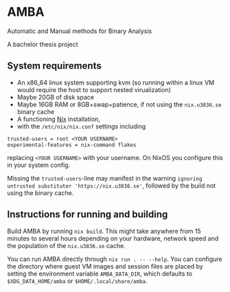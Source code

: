 # AMBA

Automatic and Manual methods for Binary Analysis

A bachelor thesis project

## System requirements

- An x86_64 linux system supporting kvm (so running within a linux VM would
    require the host to support nested virualization)
- Maybe 20GB of disk space
- Maybe 16GB RAM or 8GB+swap+patience, if not using the `nix.u3836.se` binary
    cache
- A functioning [Nix](https://github.com/NixOS/nix) installation,
- with the `/etc/nix/nix.conf` settings including
```
trusted-users = root <YOUR USERNAME>
experimental-features = nix-command flakes
```
replacing `<YOUR USERNAME>` with your username. On NixOS you configure this in
your system config.

Missing the `trusted-users`-line may manifest in the warning `ignoring untrusted
substituter 'https://nix.u3836.se'`, followed by the build not using the binary
cache.

## Instructions for running and building

Build AMBA by running `nix build`. This might take anywhere from 15 minutes to
several hours depending on your hardware, network speed and the population of
the `nix.u3836.se` cache.

You can run AMBA directly through `nix run . -- --help`. You can configure the
directory where guest VM images and session files are placed by setting the
environment variable `AMBA_DATA_DIR`, which defaults to `$XDG_DATA_HOME/amba` or
`$HOME/.local/share/amba`.
